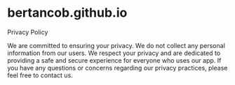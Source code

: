 # bertancob.github.io

Privacy Policy

We are committed to ensuring your privacy. We do not collect any personal information from our users. We respect your privacy and are dedicated to providing a safe and secure experience for everyone who uses our app. If you have any questions or concerns regarding our privacy practices, please feel free to contact us.
